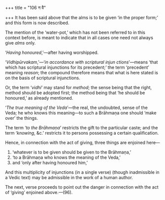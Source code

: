 +++
title = "106 न वै"

+++
It has been said above that the alms is to be given ‘in the proper
form;’ and this form is now described.

The mention of the ‘water-pot,’ which has not been referred to in this
context before, is meant to indicate that in all cases one need not
always give *alms* only.

‘*Having honoured*,’—after having worshipped.

‘*Vidhipūrvakam*,’—‘*in accordance with scriptural injun*
*ctions*’—means ‘that which has scriptural injunctions for its
precedent;’ the term ‘precedent’ meaning *reason*; the compound
therefore means that what is here stated is on the basis of scriptural
injunctions.

Or, the term ‘*vidhi*’ may stand for *method*; the sense being that the
right, method should be adopted first; the method being that ‘he should
be honoured,’ as already mentioned.

‘*The true meaning of the Veda*’—the real, the undoubted, sense of the
Veda; he who knows this meaning—to such a Brāhmaṇa one should ‘make
over’ the things.

The term ‘*to the Brāhmaṇa*’ restricts the gift to the particular caste;
and the term ‘*knowing*, &c.’ restricts it to persons possessing a
certain qualification.

Hence, in connection with the act of giving, three things are enjoined
here—

1.  ‘whatever is to be given should be given to the Brāhmaṇa,’
2.  ‘to a Brāhmaṇa who knows the meaning of the Veda,’
3.  and ‘only after having honoured him,’

And this multiplicity of injunctions (in a single verse) (though
inadmissible in a Vedic text) may be admissible in the work of a human
author.

The next, verse proceeds to point out the danger in connection with the
act of ‘giving’ enjoined above.—(96).




